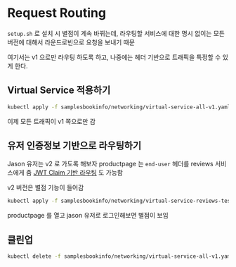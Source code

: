 # Request Routing

`setup.sh` 로 설치 시 별점이 계속 바뀌는데, 라우팅할 서비스에 대한 명시 없이는 모든 버전에 대해서 
라운드로빈으로 요청을 보내기 때문

여기서는 v1 으로만 라우팅 하도록 하고, 나중에는 헤더 기반으로 트래픽을 특정할 수 있게 한다.

## Virtual Service 적용하기
```bash
kubectl apply -f samplesbookinfo/networking/virtual-service-all-v1.yaml -n bookinfo
```

이제 모든 트래픽이 v1 쪽으로만 감

## 유저 인증정보 기반으로 라우팅하기
Jason 유저는 v2 로 가도록 해보자 productpage 는 `end-user` 헤더를 reviews 서비스에게 줌
[JWT Claim 기반 라우팅](https://istio.io/latest/docs/tasks/security/authentication/jwt-route/) 도 가능함

v2 버전은 별점 기능이 들어감

```bash
kubectl apply -f samplesbookinfo/networking/virtual-service-reviews-test-v2.yaml -n bookinfo
```

productpage 를 열고 jason 유저로 로그인해보면 별점이 보임

## 클린업
```bash
kubectl delete -f samplesbookinfo/networking/virtual-service-all-v1.yaml -n bookinfo
```